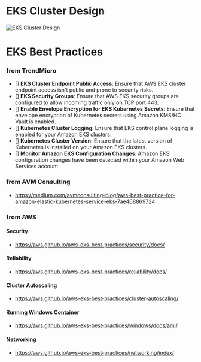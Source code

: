 # EKS Cluster Design
![EKS Cluster Design](./diagrams/eks-cluster-design.drawio.png)

# EKS Best Practices 
### from TrendMicro 
* [] **EKS Cluster Endpoint Public Access**: Ensure that AWS EKS cluster endpoint access isn't public and prone to security risks.
* [] **EKS Security Groups**: Ensure that AWS EKS security groups are configured to allow incoming traffic only on TCP port 443.
* [] **Enable Envelope Encryption for EKS Kubernetes Secrets**: Ensure that envelope encryption of Kubernetes secrets using Amazon KMS/HC Vault is enabled.
* [] **Kubernetes Cluster Logging**: Ensure that EKS control plane logging is enabled for your Amazon EKS clusters.
* [] **Kubernetes Cluster Version**: Ensure that the latest version of Kubernetes is installed on your Amazon EKS clusters.
* [] **Monitor Amazon EKS Configuration Changes**: Amazon EKS configuration changes have been detected within your Amazon Web Services account.

### from AVM Consulting
* https://medium.com/avmconsulting-blog/aws-best-practice-for-amazon-elastic-kubernetes-service-eks-7ae468869724

### from AWS
#### Security
* https://aws.github.io/aws-eks-best-practices/security/docs/

#### Reliability
* https://aws.github.io/aws-eks-best-practices/reliability/docs/

#### Cluster Autoscaling
* https://aws.github.io/aws-eks-best-practices/cluster-autoscaling/

#### Running Windows Container
* https://aws.github.io/aws-eks-best-practices/windows/docs/ami/

#### Networking
* https://aws.github.io/aws-eks-best-practices/networking/index/
